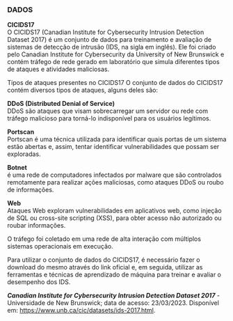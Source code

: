 ### DADOS

**CICIDS17**  
O CICIDS17 (Canadian Institute for Cybersecurity Intrusion Detection Dataset 2017) é um conjunto de dados para treinamento e avaliação de sistemas de detecção de intrusão (IDS, na sigla em inglês). Ele foi criado pelo Canadian Institute for Cybersecurity da University of New Brunswick e contém tráfego de rede gerado em laboratório que simula diferentes tipos de ataques e atividades maliciosas.

Tipos de ataques presentes no CICIDS17
O conjunto de dados do CICIDS17 contém diversos tipos de ataques, alguns deles são:

**DDoS (Distributed Denial of Service)**   
DDoS são ataques que visam sobrecarregar um servidor ou rede com tráfego malicioso para torná-lo indisponível para os usuários legítimos.

**Portscan**  
Portscan é uma técnica utilizada para identificar quais portas de um sistema estão abertas e, assim, tentar identificar vulnerabilidades que possam ser exploradas.

**Botnet**  
é uma rede de computadores infectados por malware que são controlados remotamente para realizar ações maliciosas, como ataques DDoS ou roubo de informações.

**Web**  
Ataques Web exploram vulnerabilidades em aplicativos web, como injeção de SQL ou cross-site scripting (XSS), para obter acesso não autorizado ou roubar informações.

O tráfego foi coletado em uma rede de alta interação com múltiplos sistemas operacionais em execução.

Para utilizar o conjunto de dados do CICIDS17, é necessário fazer o download do mesmo através do link oficial e, em seguida, utilizar as ferramentas e técnicas de aprendizado de máquina para treinar e avaliar o desempenho dos IDS.


 ***Canadian Institute for Cybersecurity Intrusion Detection Dataset 2017*** - Universidade de New Brunswick; data de acesso: 23/03/2023. Disponível em: https://www.unb.ca/cic/datasets/ids-2017.html.